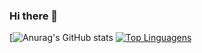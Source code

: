 ### Hi there 👋
[![Anurag's GitHub stats](https://github-readme-stats.vercel.app/api?username=GabrielBritoP&theme=nord&_icons=true)
[![Top Linguagens](https://github-readme-stats.vercel.app/api/top-langs/?username=GabrielBritoP&layout=compact)](https://github.com/anuraghazra/github-readme-stats)

<!--
**GabrielBritoP/GabrielBritoP** is a ✨ _special_ ✨ repository because its `README.md` (this file) appears on your GitHub profile.


Here are some ideas to get you started:

- 🔭 I’m currently working on ...
- 🌱 I’m currently learning ...
- 👯 I’m looking to collaborate on ...
- 🤔 I’m looking for help with ...
- 💬 Ask me about ...
- 📫 How to reach me: ...
- 😄 Pronouns: ...
- ⚡ Fun fact: ...
-->
